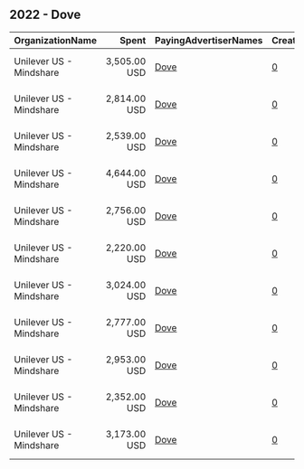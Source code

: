 ## 2022 - Dove 
|OrganizationName|Spent|PayingAdvertiserNames|CreativeUrls|Impressions|Genders|AgeBrackets|CountryCodes|BillingAddresses|CandidateBallotInformation|
|:---|---:|:---|:---|---:|:---|:---|:---|:---|:---|
|Unilever US - Mindshare|3,505.00 USD|[Dove](2022/Dove.md)|[0](https://www.snap.com/political-ads/asset/831074da69179b80c62a75a1a346c7abf3d733c6ff5cf883e01cfab8afe7a845?mediaType=mp4)|243,080|FEMALE|18-49|united states|"PO Box 4614 GCS,New York,10163,US"||
|Unilever US - Mindshare|2,814.00 USD|[Dove](2022/Dove.md)|[0](https://www.snap.com/political-ads/asset/c2c2b90f0e8dfb98d834506bedc42ccf02523c1275a8f121465d584c7fc7da3b?mediaType=mp4)|935,152|FEMALE|18-49|united states|"PO Box 4614 GCS,New York,10163,US"||
|Unilever US - Mindshare|2,539.00 USD|[Dove](2022/Dove.md)|[0](https://www.snap.com/political-ads/asset/726ddedd48ca8a85a0f7dd6995fe94d5847936e38a6d6c3e2ba053b61f711141?mediaType=mp4)|910,679|FEMALE|18-49|united states|"PO Box 4614 GCS,New York,10163,US"||
|Unilever US - Mindshare|4,644.00 USD|[Dove](2022/Dove.md)|[0](https://www.snap.com/political-ads/asset/71b68536aa5fa3d0a792064995483fb727881cdb2297fea361d66782fedac1e7?mediaType=mp4)|327,394|FEMALE|18-49|united states|"PO Box 4614 GCS,New York,10163,US"||
|Unilever US - Mindshare|2,756.00 USD|[Dove](2022/Dove.md)|[0](https://www.snap.com/political-ads/asset/0aeccffba60beaa5f34e5a136d97a4f0b8184d2fc04a1912494b0df9e3433e43?mediaType=mp4)|914,112|FEMALE|18-49|united states|"PO Box 4614 GCS,New York,10163,US"||
|Unilever US - Mindshare|2,220.00 USD|[Dove](2022/Dove.md)|[0](https://www.snap.com/political-ads/asset/ab28ca2922716601d72addea53e625c312394e52ff1c3c131e3c115ed28fa98c?mediaType=mp4)|156,424|FEMALE|18-49|united states|"PO Box 4614 GCS,New York,10163,US"||
|Unilever US - Mindshare|3,024.00 USD|[Dove](2022/Dove.md)|[0](https://www.snap.com/political-ads/asset/871c85eeebf9959e288f253c58b10a40464274910208dc4f718175581ecf8c29?mediaType=mp4)|1,089,491|FEMALE|18-49|united states|"PO Box 4614 GCS,New York,10163,US"||
|Unilever US - Mindshare|2,777.00 USD|[Dove](2022/Dove.md)|[0](https://www.snap.com/political-ads/asset/c53c6ae3b6df5578f674be1a75e68ca6702f0a48bec5e0878ae24a3369ff0b30?mediaType=mp4)|997,770|FEMALE|18-49|united states|"PO Box 4614 GCS,New York,10163,US"||
|Unilever US - Mindshare|2,953.00 USD|[Dove](2022/Dove.md)|[0](https://www.snap.com/political-ads/asset/143545c8ab979eaf46af8cb0942d65e54e9d42252d6d0b52364513441a6f553c?mediaType=mp4)|978,046|FEMALE|18-49|united states|"PO Box 4614 GCS,New York,10163,US"||
|Unilever US - Mindshare|2,352.00 USD|[Dove](2022/Dove.md)|[0](https://www.snap.com/political-ads/asset/3f8a22bf7bb0c7c8d85c3211fb4485221f0dc5606c348ecaa46d31ef841145e3?mediaType=mp4)|153,996|FEMALE|18-49|united states|"PO Box 4614 GCS,New York,10163,US"||
|Unilever US - Mindshare|3,173.00 USD|[Dove](2022/Dove.md)|[0](https://www.snap.com/political-ads/asset/51a03054e4d37b8f593828042138082cefc6230507efe3997a7658d32f281b24?mediaType=mp4)|209,917|FEMALE|18-49|united states|"PO Box 4614 GCS,New York,10163,US"||
